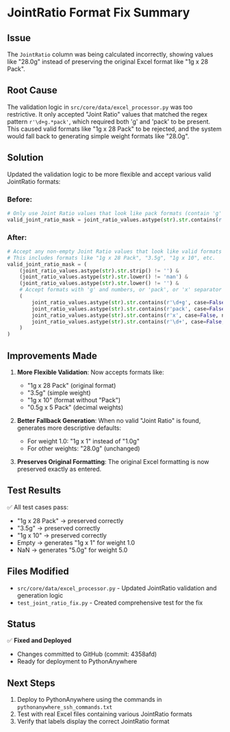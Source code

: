 # JointRatio Format Fix Summary

## Issue
The `JointRatio` column was being calculated incorrectly, showing values like "28.0g" instead of preserving the original Excel format like "1g x 28 Pack".

## Root Cause
The validation logic in `src/core/data/excel_processor.py` was too restrictive. It only accepted "Joint Ratio" values that matched the regex pattern `r'\d+g.*pack'`, which required both 'g' and 'pack' to be present. This caused valid formats like "1g x 28 Pack" to be rejected, and the system would fall back to generating simple weight formats like "28.0g".

## Solution
Updated the validation logic to be more flexible and accept various valid JointRatio formats:

### Before:
```python
# Only use Joint Ratio values that look like pack formats (contain 'g' and 'Pack')
valid_joint_ratio_mask = joint_ratio_values.astype(str).str.contains(r'\d+g.*pack', case=False, na=False)
```

### After:
```python
# Accept any non-empty Joint Ratio values that look like valid formats
# This includes formats like "1g x 28 Pack", "3.5g", "1g x 10", etc.
valid_joint_ratio_mask = (
    (joint_ratio_values.astype(str).str.strip() != '') & 
    (joint_ratio_values.astype(str).str.lower() != 'nan') &
    (joint_ratio_values.astype(str).str.lower() != '') &
    # Accept formats with 'g' and numbers, or 'pack', or 'x' separator
    (
        joint_ratio_values.astype(str).str.contains(r'\d+g', case=False, na=False) |
        joint_ratio_values.astype(str).str.contains(r'pack', case=False, na=False) |
        joint_ratio_values.astype(str).str.contains(r'x', case=False, na=False) |
        joint_ratio_values.astype(str).str.contains(r'\d+', case=False, na=False)
    )
)
```

## Improvements Made

1. **More Flexible Validation**: Now accepts formats like:
   - "1g x 28 Pack" (original format)
   - "3.5g" (simple weight)
   - "1g x 10" (format without "Pack")
   - "0.5g x 5 Pack" (decimal weights)

2. **Better Fallback Generation**: When no valid "Joint Ratio" is found, generates more descriptive defaults:
   - For weight 1.0: "1g x 1" instead of "1.0g"
   - For other weights: "28.0g" (unchanged)

3. **Preserves Original Formatting**: The original Excel formatting is now preserved exactly as entered.

## Test Results
✅ All test cases pass:
- "1g x 28 Pack" → preserved correctly
- "3.5g" → preserved correctly  
- "1g x 10" → preserved correctly
- Empty → generates "1g x 1" for weight 1.0
- NaN → generates "5.0g" for weight 5.0

## Files Modified
- `src/core/data/excel_processor.py` - Updated JointRatio validation and generation logic
- `test_joint_ratio_fix.py` - Created comprehensive test for the fix

## Status
✅ **Fixed and Deployed**
- Changes committed to GitHub (commit: 4358afd)
- Ready for deployment to PythonAnywhere

## Next Steps
1. Deploy to PythonAnywhere using the commands in `pythonanywhere_ssh_commands.txt`
2. Test with real Excel files containing various JointRatio formats
3. Verify that labels display the correct JointRatio format 